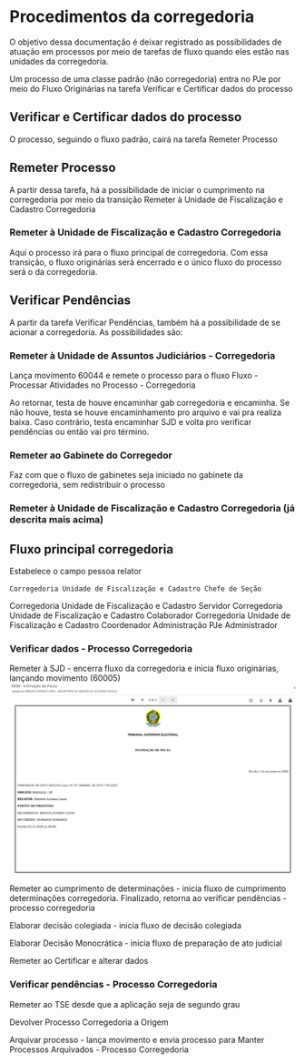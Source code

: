 # Procedimentos da corregedoria

O objetivo dessa documentação é deixar registrado as possibilidades de atuação em processos por meio de tarefas de fluxo quando eles estão nas unidades da corregedoria. 

Um processo de uma classe padrão (não corregedoria) entra no PJe por meio do Fluxo Originárias na tarefa Verificar e Certificar dados do processo

## Verificar e Certificar dados do processo

O processo, seguindo o fluxo padrão, cairá na tarefa Remeter Processo

## Remeter Processo

A partir dessa tarefa, há a possibilidade de iniciar o cumprimento na corregedoria por meio da transição Remeter à Unidade de Fiscalização e Cadastro Corregedoria

### Remeter à Unidade de Fiscalização e Cadastro Corregedoria

Aqui o processo irá para o fluxo principal de corregedoria. Com essa transição, o fluxo originárias será encerrado e o único fluxo do processo será o da corregedoria.

## Verificar Pendências

A partir da tarefa Verificar Pendências, também há a possibilidade de se acionar a corregedoria. As possibilidades são:


### Remeter à Unidade de Assuntos Judiciários - Corregedoria

Lança movimento 60044 e remete o processo para o fluxo Fluxo - Processar Atividades no Processo - Corregedoria

Ao retornar, testa de houve encaminhar gab corregedoria e encaminha. Se não houve, testa se houve encaminhamento pro arquivo e vai pra realiza baixa. Caso contrário, testa encaminhar SJD e volta pro verificar pendências ou então vai pro término. 


### Remeter ao Gabinete do Corregedor

Faz com que o fluxo de gabinetes seja iniciado no gabinete da corregedoria, sem redistribuir o processo


### Remeter à Unidade de Fiscalização e Cadastro Corregedoria (já descrita mais acima)

## Fluxo principal corregedoria

Estabelece o campo pessoa relator

	Corregedoria Unidade de Fiscalização e Cadastro	Chefe de Seção
Corregedoria Unidade de Fiscalização e Cadastro	Servidor
Corregedoria Unidade de Fiscalização e Cadastro	Colaborador
Corregedoria Unidade de Fiscalização e Cadastro	Coordenador
Administração PJe	Administrador

### Verificar dados - Processo Corregedoria

Remeter à SJD - encerra fluxo da corregedoria e inicia fluxo originárias, lançando movimento (60005)
![Intimação de pauta](img/recurso29.png)

Remeter ao cumprimento de determinações - inicia fluxo de cumprimento determinações corregedoria. Finalizado, retorna ao verificar pendências - processo corregedoria

Elaborar decisão colegiada - inicia fluxo de decisão colegiada

Elaborar Decisão Monocrática - inicia fluxo de preparação de ato judicial

Remeter ao Certificar e alterar dados

### Verificar pendências - Processo Corregedoria

Remeter ao TSE desde que a aplicação seja de segundo grau

Devolver Processo Corregedoria a Origem

Arquivar processo - lança movimento e envia processo para  Manter Processos Arquivados - Processo Corregedoria
